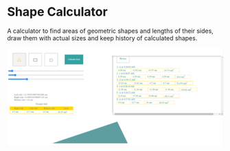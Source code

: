 # Shape Calculator
A calculator to find areas of geometric shapes and lengths of their sides, draw them with actual sizes and keep history of calculated shapes.

![alt text](Screenshot-2022-03-15-042743.png)


